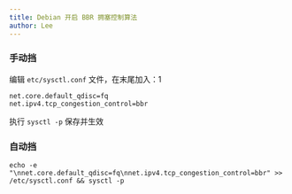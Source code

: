 ```yaml
---
title: Debian 开启 BBR 拥塞控制算法
author: Lee
---
```


### 手动挡

编辑 `etc/sysctl.conf` 文件，在末尾加入：1

```text
net.core.default_qdisc=fq
net.ipv4.tcp_congestion_control=bbr
```

执行 `sysctl -p` 保存并生效

### 自动挡

```text
echo -e "\nnet.core.default_qdisc=fq\nnet.ipv4.tcp_congestion_control=bbr" >> /etc/sysctl.conf && sysctl -p
```
